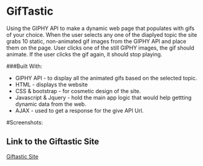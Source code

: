 # GifTastic

Using the GIPHY API to make a dynamic web page that populates with gifs of your choice.
When the user selects any one of the diaplyed topic the site grabs 10 static,  non-animated gif images from the GIPHY API and place them on the page.
User clicks one of the still GIPHY images, the gif should animate. If the user clicks the gif again, it should stop playing.

###Built With: 
* GIPHY API - to display all the animated gifs based on the selected topic. 
* HTML - displays the website 
* CSS & bootstrap - for cosmetic design of the site. 
* Javascript & Jquery - hold the main app logic that would help gettting dynamic data from the web. 
* AJAX - used to get a response for the give API Url. 

#Screenshots: 



## Link to the Giftastic Site 
<a href="#">Giftastic Site </a>